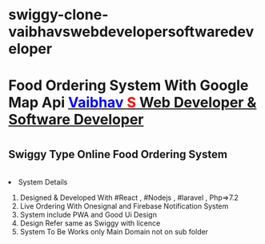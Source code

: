 # swiggy-clone-vaibhavswebdevelopersoftwaredeveloper

<h1>Food Ordering System With Google Map Api <a href="http://vaibhavsinghsite.com"><span style="color:blue;">Vaibhav</span> <span style="color:red;">S</span> Web Developer & Software Developer</a><h1>
  <h2>Swiggy Type Online Food Ordering System</h2>
  
  <br>
  
  <li> System Details</li>

1. Designed & Developed With #React , #Nodejs , #laravel , Php=>7.2
2. Live Ordering With Onesignal and Firebase Notification System
3. System include PWA and Good Ui Design
4. Design Refer same as Swiggy with licence 
5. System To Be Works only Main Domain not on sub folder

